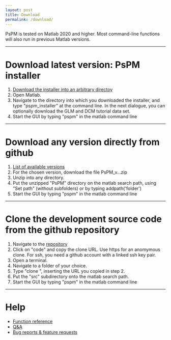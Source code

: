```yaml
---
layout: post
title: Download
permalink: /download/
---
```


PsPM is tested on Matlab 2020 and higher. Most command-line functions will also run in previous Matlab versions.

---
# Download latest version: PsPM installer

1. <a href="https://github.com/bachlab/PsPM/blob/develop/src/helper/PsPM_installer.m" download>Download the installer into an arbitrary directoy</a>
2. Open Matlab.
3. Navigate to the directory into which you downloaded the installer, and type "pspm_installer" at the command line. In the next dialogue, you can optionally download the GLM and DCM tutorial data set.
4. Start the GUI by typing "pspm" in the matlab command line

---

# Download any version directly from github

1. [List of available versions](https://github.com/bachlab/PsPM/releases)
2. For the chosen version, download the file PsPM_v...zip
3. Unzip into any directory.
4. Put the unzipped "PsPM" directory on the matlab search path, using "Set path" (without subfolders) or by typing addpath('folder')
5. Start the GUI by typing "pspm" in the matlab command line

---

# Clone the development source code from the github repository

1. Navigate to the [repository](https://github.com/bachlab/PsPM)
2. Click on "code" and copy the clone URL. Use https for an anomymous clone. For ssh, you need a github account with a linked ssh key pair.
3. Open a terminal.
4. Navigate to a folder of your choice.
5. Type "clone <URL>", inserting the URL you copied in step 2. 
6. Put the "src" subdirectory onto the matlab search path.
7. Start the GUI by typing "pspm" in the matlab command line

---

# Help
* [Function reference](https://bachlab.github.io/PsPM/ref/)
* [Q&A](https://github.com/bachlab/PsPM/discussions)
* [Bug reports & feature requests](https://github.com/bachlab/PsPM/issues)
